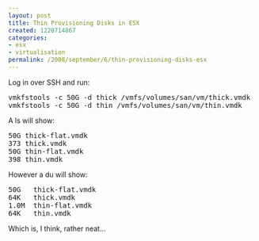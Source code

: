 ```yaml
---
layout: post
title: Thin Provisioning Disks in ESX
created: 1220714867
categories:
- esx
- virtualisation
permalink: /2008/september/6/thin-provisioning-disks-esx
---
```

<p>Log in over SSH and run:</p> <pre>
vmkfstools -c 50G -d thick /vmfs/volumes/san/vm/thick.vmdk
vmkfstools -c 50G -d thin /vmfs/volumes/san/vm/thin.vmdk
</pre> <p>A ls will show:</p> <pre>
50G thick-flat.vmdk
373 thick.vmdk
50G thin-flat.vmdk
398 thin.vmdk&nbsp;</pre> <p>However a du will show:</p> <pre>
50G   thick-flat.vmdk
64K   thick.vmdk
1.0M  thin-flat.vmdk
64K   thin.vmdk</pre> <p>Which is, I think, rather neat...</p>
